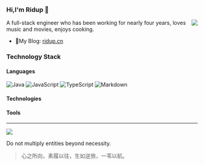 ### Hi,I'm Ridup 👋

<!--
**Ridup/Ridup** is a ✨ _special_ ✨ repository because its `README.md` (this file) appears on your GitHub profile.

Here are some ideas to get you started:

- 🔭 I’m currently working on ...
- 🌱 I’m currently learning ...
- 👯 I’m looking to collaborate on ...
- 🤔 I’m looking for help with ...
- 💬 Ask me about ...
- 📫 How to reach me: ...
- 😄 Pronouns: ...
- ⚡ Fun fact: ...
-->

<img align="right" src="https://github-readme-stats.vercel.app/api?username=ridup&show_icons=true&icon_color=0366d6&text_color=24292e&bg_color=ffffff&hide_title=true" />

A full-stack engineer who has been working for nearly four years, loves music and movies, enjoys cooking.



- 📝My Blog: [ridup.cn](https://ridup.cn)

### Technology Stack

#### Languages

![Java](https://img.shields.io/badge/-Java-?&logo=java&logoColor=white&style=flat-square)
![JavaScript](https://img.shields.io/badge/JavaScript-%23323330.svg?logo=javascript&logoColor=%23F7DF1E&style=flat-square)
![TypeScript](https://img.shields.io/badge/Typescript-%23007acc.svg?logo=typescript&logoColor=white&style=flat-square)
![Markdown](https://img.shields.io/badge/-Markdown-000?&logo=Markdown)

#### Technologies

#### Tools

#### 


---

<p>
    <a href="https://ridup.cn/">
      <img src="https://github-profile-trophy.vercel.app/?username=ridup&theme=flat&title=Stars,Followers,Commit,MultiLanguage&margin-w=5&row=1&column=4" />
    </a>
</p>

Do not multiply entities beyond necessity.

> 心之所向，素履以往，生如逆旅，一苇以航。

